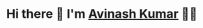  <h1 align='center'>
  Hi there 👋  I'm   <a href="https://github.com/itHurtsMe2HurtU" target="_blank">
  Avinash Kumar</a> 👨‍💻
</h1>
